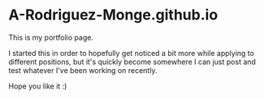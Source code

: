 # A-Rodriguez-Monge.github.io

This is my portfolio page.

I started this in order to hopefully get noticed a bit more while applying to different positions, but it's quickly become
somewhere I can just post and test whatever I've been working on recently.

Hope you like it :)
